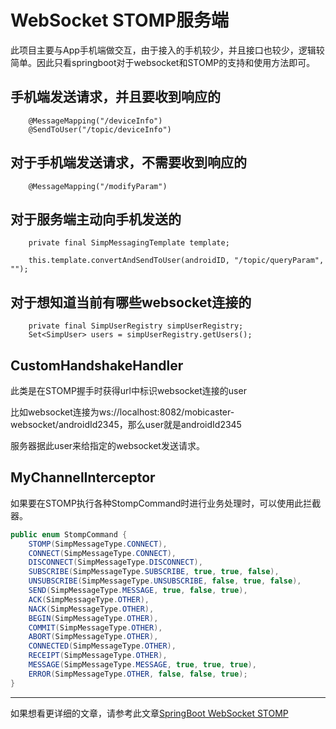 # WebSocket STOMP服务端

此项目主要与App手机端做交互，由于接入的手机较少，并且接口也较少，逻辑较简单。因此只看springboot对于websocket和STOMP的支持和使用方法即可。

## 手机端发送请求，并且要收到响应的

```
    @MessageMapping("/deviceInfo")
    @SendToUser("/topic/deviceInfo")
```

## 对于手机端发送请求，不需要收到响应的

```
    @MessageMapping("/modifyParam")
```

## 对于服务端主动向手机发送的

```
    private final SimpMessagingTemplate template;
    
	this.template.convertAndSendToUser(androidID, "/topic/queryParam", "");
```

## 对于想知道当前有哪些websocket连接的

```
    private final SimpUserRegistry simpUserRegistry;
    Set<SimpUser> users = simpUserRegistry.getUsers();
```

## CustomHandshakeHandler

此类是在STOMP握手时获得url中标识websocket连接的user

比如websocket连接为ws://localhost:8082/mobicaster-websocket/androidId2345，那么user就是androidId2345

服务器据此user来给指定的websocket发送请求。

## MyChannelInterceptor

如果要在STOMP执行各种StompCommand时进行业务处理时，可以使用此拦截器。

```java
public enum StompCommand {
    STOMP(SimpMessageType.CONNECT),
    CONNECT(SimpMessageType.CONNECT),
    DISCONNECT(SimpMessageType.DISCONNECT),
    SUBSCRIBE(SimpMessageType.SUBSCRIBE, true, true, false),
    UNSUBSCRIBE(SimpMessageType.UNSUBSCRIBE, false, true, false),
    SEND(SimpMessageType.MESSAGE, true, false, true),
    ACK(SimpMessageType.OTHER),
    NACK(SimpMessageType.OTHER),
    BEGIN(SimpMessageType.OTHER),
    COMMIT(SimpMessageType.OTHER),
    ABORT(SimpMessageType.OTHER),
    CONNECTED(SimpMessageType.OTHER),
    RECEIPT(SimpMessageType.OTHER),
    MESSAGE(SimpMessageType.MESSAGE, true, true, true),
    ERROR(SimpMessageType.OTHER, false, false, true);
}
```

---

如果想看更详细的文章，请参考此文章[SpringBoot WebSocket STOMP](https://juejin.cn/post/7282603893354676224)